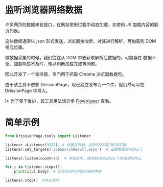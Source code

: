 # 监听浏览器网络数据

许多网页的数据来自接口，在网站使用过程中动态加载，如使用 JS 加载内容的翻页列表。

这些数据通常以 json 形式发送，浏览器接收后，对其进行解析，再加载到 DOM 相应位置。

做数据采集的时候，我们往往从 DOM 中去获取解析后数据的，可能存在 数据不全、加载响应不及时、难以判断加载完成等问题。

因此开发了一个监听器，专门用于抓取 Chrome 浏览器数据包。

由于该工具不依赖 DrissionPage，现已独立发布为一个库，但仍然可以在 DrissionPage 中导入。



!> 为了便于维护，该工具用法请异步 [FlowViewer](https://gitee.com/g1879/FlowViewer) 查看。

# 

# 简单示例

```python
from DrissionPage.tools import Listener

listener =Listener(9222)  # 创建监听器，监听9222端口的浏览器
listener.set_targets('JobSearchResult.aspx')  # 设置需要监听的url

listener.listen(count=10)  # 开始监听，接收到10条目标url的请求后停止

for i in listener.steps():
    print(i[0].body)  # 打印实时打印监听到的内容

listener.stop()  #停止监听
```


